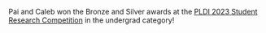 Pai and Caleb won the Bronze and Silver awards at the [PLDI 2023 Student Research Competition][src] in the undergrad category!

[src]: https://pldi23.sigplan.org/track/pldi-2023-src
